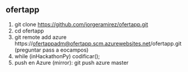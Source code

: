 ## ofertapp

1. git clone https://github.com/jorgeramirez/ofertapp.git
2. cd ofertapp
3. git remote add azure https://ofertappadm@ofertapp.scm.azurewebsites.net/ofertapp.git (preguntar pass a eocampos)
4. while (inHackathonPy) codificar();
5. push en Azure (mirror): git push azure master
